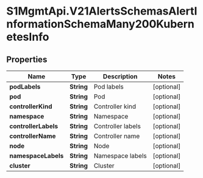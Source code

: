 # S1MgmtApi.V21AlertsSchemasAlertInformationSchemaMany200KubernetesInfo

## Properties
Name | Type | Description | Notes
------------ | ------------- | ------------- | -------------
**podLabels** | **String** | Pod labels | [optional] 
**pod** | **String** | Pod | [optional] 
**controllerKind** | **String** | Controller kind | [optional] 
**namespace** | **String** | Namespace | [optional] 
**controllerLabels** | **String** | Controller labels | [optional] 
**controllerName** | **String** | Controller name | [optional] 
**node** | **String** | Node | [optional] 
**namespaceLabels** | **String** | Namespace labels | [optional] 
**cluster** | **String** | Cluster | [optional] 


